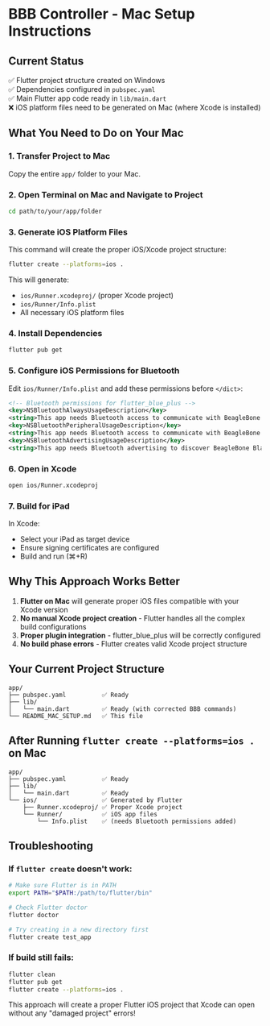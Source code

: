 # BBB Controller - Mac Setup Instructions

## Current Status
✅ Flutter project structure created on Windows  
✅ Dependencies configured in `pubspec.yaml`  
✅ Main Flutter app code ready in `lib/main.dart`  
❌ iOS platform files need to be generated on Mac (where Xcode is installed)

## What You Need to Do on Your Mac

### 1. Transfer Project to Mac
Copy the entire `app/` folder to your Mac.

### 2. Open Terminal on Mac and Navigate to Project
```bash
cd path/to/your/app/folder
```

### 3. Generate iOS Platform Files
This command will create the proper iOS/Xcode project structure:
```bash
flutter create --platforms=ios .
```

This will generate:
- `ios/Runner.xcodeproj/` (proper Xcode project)
- `ios/Runner/Info.plist`
- All necessary iOS platform files

### 4. Install Dependencies
```bash
flutter pub get
```

### 5. Configure iOS Permissions for Bluetooth
Edit `ios/Runner/Info.plist` and add these permissions before `</dict>`:

```xml
<!-- Bluetooth permissions for flutter_blue_plus -->
<key>NSBluetoothAlwaysUsageDescription</key>
<string>This app needs Bluetooth access to communicate with BeagleBone Black device</string>
<key>NSBluetoothPeripheralUsageDescription</key>
<string>This app needs Bluetooth access to communicate with BeagleBone Black device</string>
<key>NSBluetoothAdvertisingUsageDescription</key>
<string>This app needs Bluetooth advertising to discover BeagleBone Black device</string>
```

### 6. Open in Xcode
```bash
open ios/Runner.xcodeproj
```

### 7. Build for iPad
In Xcode:
- Select your iPad as target device
- Ensure signing certificates are configured
- Build and run (⌘+R)

## Why This Approach Works Better

1. **Flutter on Mac** will generate proper iOS files compatible with your Xcode version
2. **No manual Xcode project creation** - Flutter handles all the complex build configurations
3. **Proper plugin integration** - flutter_blue_plus will be correctly configured
4. **No build phase errors** - Flutter creates valid Xcode project structure

## Your Current Project Structure
```
app/
├── pubspec.yaml          ✅ Ready
├── lib/
│   └── main.dart         ✅ Ready (with corrected BBB commands)
└── README_MAC_SETUP.md   ✅ This file
```

## After Running `flutter create --platforms=ios .` on Mac
```
app/
├── pubspec.yaml          ✅ Ready
├── lib/
│   └── main.dart         ✅ Ready
└── ios/                  ✅ Generated by Flutter
    ├── Runner.xcodeproj/ ✅ Proper Xcode project
    └── Runner/           ✅ iOS app files
        └── Info.plist    ✅ (needs Bluetooth permissions added)
```

## Troubleshooting

### If `flutter create` doesn't work:
```bash
# Make sure Flutter is in PATH
export PATH="$PATH:/path/to/flutter/bin"

# Check Flutter doctor
flutter doctor

# Try creating in a new directory first
flutter create test_app
```

### If build still fails:
```bash
flutter clean
flutter pub get
flutter create --platforms=ios .
```

This approach will create a proper Flutter iOS project that Xcode can open without any "damaged project" errors!